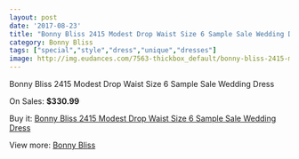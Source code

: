 ```yaml
---
layout: post
date: '2017-08-23'
title: "Bonny Bliss 2415 Modest Drop Waist Size 6 Sample Sale Wedding Dress"
category: Bonny Bliss
tags: ["special","style","dress","unique","dresses"]
image: http://img.eudances.com/7563-thickbox_default/bonny-bliss-2415-modest-drop-waist-size-6-sample-sale-wedding-dress.jpg
---
```

Bonny Bliss 2415 Modest Drop Waist Size 6 Sample Sale Wedding Dress

On Sales: **$330.99**
<a href="https://www.eudances.com/en/bonny-bliss/2681-bonny-bliss-2415-modest-drop-waist-size-6-sample-sale-wedding-dress.html"><amp-img layout="responsive" width="600" height="600" src="//img.eudances.com/7563-thickbox_default/bonny-bliss-2415-modest-drop-waist-size-6-sample-sale-wedding-dress.jpg" alt="Bonny Bliss 2415 Modest Drop Waist Size 6 Sample Sale Wedding Dress 0" /></a>
<a href="https://www.eudances.com/en/bonny-bliss/2681-bonny-bliss-2415-modest-drop-waist-size-6-sample-sale-wedding-dress.html"><amp-img layout="responsive" width="600" height="600" src="//img.eudances.com/7566-thickbox_default/bonny-bliss-2415-modest-drop-waist-size-6-sample-sale-wedding-dress.jpg" alt="Bonny Bliss 2415 Modest Drop Waist Size 6 Sample Sale Wedding Dress 1" /></a>
<a href="https://www.eudances.com/en/bonny-bliss/2681-bonny-bliss-2415-modest-drop-waist-size-6-sample-sale-wedding-dress.html"><amp-img layout="responsive" width="600" height="600" src="//img.eudances.com/7565-thickbox_default/bonny-bliss-2415-modest-drop-waist-size-6-sample-sale-wedding-dress.jpg" alt="Bonny Bliss 2415 Modest Drop Waist Size 6 Sample Sale Wedding Dress 2" /></a>
<a href="https://www.eudances.com/en/bonny-bliss/2681-bonny-bliss-2415-modest-drop-waist-size-6-sample-sale-wedding-dress.html"><amp-img layout="responsive" width="600" height="600" src="//img.eudances.com/7564-thickbox_default/bonny-bliss-2415-modest-drop-waist-size-6-sample-sale-wedding-dress.jpg" alt="Bonny Bliss 2415 Modest Drop Waist Size 6 Sample Sale Wedding Dress 3" /></a>

Buy it: [Bonny Bliss 2415 Modest Drop Waist Size 6 Sample Sale Wedding Dress](https://www.eudances.com/en/bonny-bliss/2681-bonny-bliss-2415-modest-drop-waist-size-6-sample-sale-wedding-dress.html "Bonny Bliss 2415 Modest Drop Waist Size 6 Sample Sale Wedding Dress")

View more: [Bonny Bliss](https://www.eudances.com/en/40-bonny-bliss "Bonny Bliss")